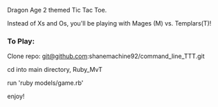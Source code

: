 Dragon Age 2 themed Tic Tac Toe. 

Instead of Xs and Os, you'll be playing with Mages (M) vs. Templars(T)!

### To Play:

Clone repo: git@github.com:shanemachine92/command_line_TTT.git

cd into main directory, Ruby_MvT

run 'ruby models/game.rb'

enjoy!

